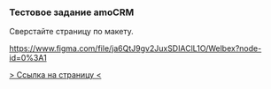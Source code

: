 ### Тестовое задание amoCRM

Сверстайте страницу по макету.

https://www.figma.com/file/ja6QtJ9gv2JuxSDIAClL1O/Welbex?node-id=0%3A1

[> Ссылка на страницу <](https://dmitryrad.github.io/amocrm-task2/)